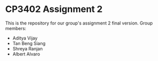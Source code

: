 # CP3402 Assignment 2 

This is the repository for our group's assignment 2 final version.
Group members:
* Aditya Vijay
* Tan Beng Siang
* Shreya Ranjan
* Albert Alvaro
